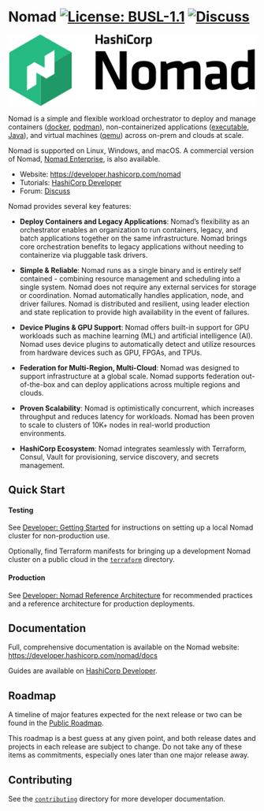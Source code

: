 Nomad
[![License: BUSL-1.1](https://img.shields.io/badge/License-BUSL--1.1-yellow.svg)](LICENSE)
[![Discuss](https://img.shields.io/badge/discuss-nomad-00BC7F?style=flat)](https://discuss.hashicorp.com/c/nomad)
===

<p align="center" style="text-align:center;">
  <a href="https://developer.hashicorp.com/nomad">
    <img alt="HashiCorp Nomad logo" src="website/public/img/logo-hashicorp.svg" width="500" />
  </a>
</p>

Nomad is a simple and flexible workload orchestrator to deploy and manage containers ([docker](https://developer.hashicorp.com/nomad/docs/deploy/task-driver/docker), [podman](https://developer.hashicorp.com/nomad/plugins/drivers/podman)), non-containerized applications ([executable](https://developer.hashicorp.com/nomad/docs/deploy/task-driver/exec), [Java](https://developer.hashicorp.com/nomad/docs/deploy/task-driver/java)), and virtual machines ([qemu](https://developer.hashicorp.com/nomad/docs/deploy/task-driver/qemu)) across on-prem and clouds at scale.

Nomad is supported on Linux, Windows, and macOS. A commercial version of Nomad, [Nomad Enterprise](https://developer.hashicorp.com/nomad/docs/enterprise), is also available.

* Website: https://developer.hashicorp.com/nomad
* Tutorials: [HashiCorp Developer](https://developer.hashicorp.com/nomad/tutorials)
* Forum: [Discuss](https://discuss.hashicorp.com/c/nomad)

Nomad provides several key features:

* **Deploy Containers and Legacy Applications**: Nomad’s flexibility as an orchestrator enables an organization to run containers, legacy, and batch applications together on the same infrastructure.  Nomad brings core orchestration benefits to legacy applications without needing to containerize via pluggable task drivers.

* **Simple & Reliable**:  Nomad runs as a single binary and is entirely self contained - combining resource management and scheduling into a single system.  Nomad does not require any external services for storage or coordination.  Nomad automatically handles application, node, and driver failures.  Nomad is distributed and resilient, using leader election and state replication to provide high availability in the event of failures.

* **Device Plugins & GPU Support**: Nomad offers built-in support for GPU workloads such as machine learning (ML) and artificial intelligence (AI).  Nomad uses device plugins to automatically detect and utilize resources from hardware devices such as GPU, FPGAs, and TPUs.

* **Federation for Multi-Region, Multi-Cloud**: Nomad was designed to support infrastructure at a global scale.  Nomad supports federation out-of-the-box and can deploy applications across multiple regions and clouds.

* **Proven Scalability**: Nomad is optimistically concurrent, which increases throughput and reduces latency for workloads.  Nomad has been proven to scale to clusters of 10K+ nodes in real-world production environments.

* **HashiCorp Ecosystem**: Nomad integrates seamlessly with Terraform, Consul, Vault for provisioning, service discovery, and secrets management.

Quick Start
---

#### Testing
See [Developer: Getting Started](https://developer.hashicorp.com/nomad/tutorials/get-started) for instructions on setting up a local Nomad cluster for non-production use.

Optionally, find Terraform manifests for bringing up a development Nomad cluster on a public cloud in the [`terraform`](terraform/) directory.

#### Production
See [Developer: Nomad Reference Architecture](https://developer.hashicorp.com/nomad/tutorials/enterprise/production-reference-architecture-vm-with-consul) for recommended practices and a reference architecture for production deployments.

Documentation
---
Full, comprehensive documentation is available on the Nomad website: https://developer.hashicorp.com/nomad/docs

Guides are available on [HashiCorp Developer](https://developer.hashicorp.com/nomad/tutorials).

Roadmap
---

A timeline of major features expected for the next release or two can be found in the [Public Roadmap](https://github.com/orgs/hashicorp/projects/202/views/1).

This roadmap is a best guess at any given point, and both release dates and projects in each release are subject to change. Do not take any of these items as commitments, especially ones later than one major release away.

Contributing
--------------------
See the [`contributing`](contributing/) directory for more developer documentation.
